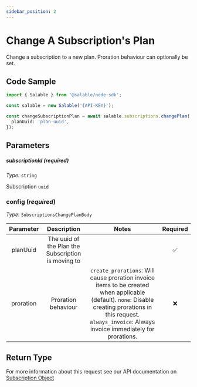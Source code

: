 ```yaml
---
sidebar_position: 2
---
```


# Change A Subscription's Plan

Change a subscription to a new plan. Proration behaviour can optionally be set.

## Code Sample

```typescript
import { Salable } from '@salable/node-sdk';

const salable = new Salable('{API-KEY}');

const changeSubscriptionPlan = await salable.subscriptions.changePlan('subscription-uuid', {
  planUuid: 'plan-uuid',
});
```

## Parameters

##### subscriptionId (_required_)

_Type:_ `string`

Subscription `uuid`

### config (_required_)

_Type:_ `SubscriptionsChangePlanBody`

| **Parameter** |                  **Description**                   |                                                                                                     **Notes**                                                                                                      | **Required** |
| :-----------: | :------------------------------------------------: | :----------------------------------------------------------------------------------------------------------------------------------------------------------------------------------------------------------------: | :----------: |
|   planUuid    | The uuid of the Plan the Subscription is moving to |                                                                                                                                                                                                                    |      ✅      |
|   proration   |                Proration behaviour                 | `create_prorations`: Will cause proration invoice items to be created when applicable (default). `none`: Disable creating prorations in this request. `always_invoice`: Always invoice immediately for prorations. |      ❌      |

## Return Type

For more information about this request see our API documentation on [Subscription Object](https://docs.salable.app/api#tag/Subscriptions/operation/getSubscriptionByUuid)
